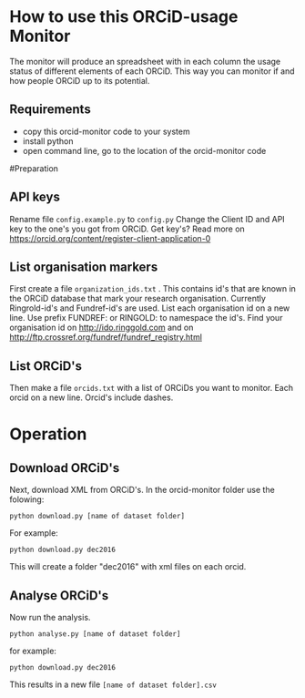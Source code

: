 # How to use this ORCiD-usage Monitor
The monitor will produce an spreadsheet with in each column the usage status of different elements of each ORCiD.
This way you can monitor if and how people ORCiD up to its potential.

## Requirements
- copy this orcid-monitor code to your system
- install python
- open command line, go to the location of the orcid-monitor code

#Preparation

## API keys
Rename file ```config.example.py``` to ```config.py```
Change the Client ID and API key to the one's you got from ORCiD.
Get key's? Read more on https://orcid.org/content/register-client-application-0 

## List organisation markers
First create a file ```organization_ids.txt``` .
This contains id's that are known in the ORCiD database that mark your research organisation.
Currently Ringrold-id's and Fundref-id's are used. List each organisation id on a new line. Use prefix FUNDREF: or RINGOLD: to namespace the id's.
Find your organisation id on http://ido.ringgold.com and on http://ftp.crossref.org/fundref/fundref_registry.html

## List ORCiD's
Then make a file ```orcids.txt``` with a list of ORCiDs you want to monitor. Each orcid on a new line. Orcid's include dashes.

# Operation

## Download ORCiD's
Next, download XML from ORCiD's.
In the orcid-monitor folder use the folowing:
```
python download.py [name of dataset folder]
```
For example:
```
python download.py dec2016
```
This will create a folder "dec2016" with xml files on each orcid.
 
## Analyse ORCiD's
Now run the analysis.
```
python analyse.py [name of dataset folder]
```
for example:
```
python download.py dec2016
```

This results in a new file ```[name of dataset folder].csv```
